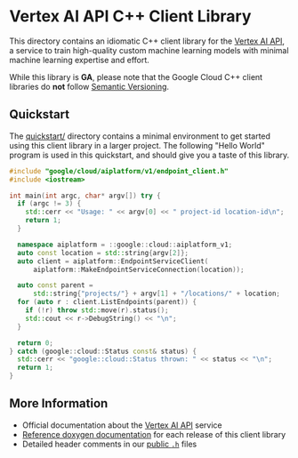 # Vertex AI API C++ Client Library

This directory contains an idiomatic C++ client library for the
[Vertex AI API][cloud-service-docs], a service to train high-quality custom
machine learning models with minimal machine learning expertise and effort.

While this library is **GA**, please note that the Google Cloud C++ client
libraries do **not** follow [Semantic Versioning](https://semver.org/).

## Quickstart

The [quickstart/](quickstart/README.md) directory contains a minimal environment
to get started using this client library in a larger project. The following
"Hello World" program is used in this quickstart, and should give you a taste of
this library.

<!-- inject-quickstart-start -->

```cc
#include "google/cloud/aiplatform/v1/endpoint_client.h"
#include <iostream>

int main(int argc, char* argv[]) try {
  if (argc != 3) {
    std::cerr << "Usage: " << argv[0] << " project-id location-id\n";
    return 1;
  }

  namespace aiplatform = ::google::cloud::aiplatform_v1;
  auto const location = std::string{argv[2]};
  auto client = aiplatform::EndpointServiceClient(
      aiplatform::MakeEndpointServiceConnection(location));

  auto const parent =
      std::string{"projects/"} + argv[1] + "/locations/" + location;
  for (auto r : client.ListEndpoints(parent)) {
    if (!r) throw std::move(r).status();
    std::cout << r->DebugString() << "\n";
  }

  return 0;
} catch (google::cloud::Status const& status) {
  std::cerr << "google::cloud::Status thrown: " << status << "\n";
  return 1;
}
```

<!-- inject-quickstart-end -->

## More Information

- Official documentation about the [Vertex AI API][cloud-service-docs] service
- [Reference doxygen documentation][doxygen-link] for each release of this
  client library
- Detailed header comments in our [public `.h`][source-link] files

[cloud-service-docs]: https://cloud.google.com/vertex-ai
[doxygen-link]: https://cloud.google.com/cpp/docs/reference/aiplatform/latest/
[source-link]: https://github.com/googleapis/google-cloud-cpp/tree/main/google/cloud/aiplatform
